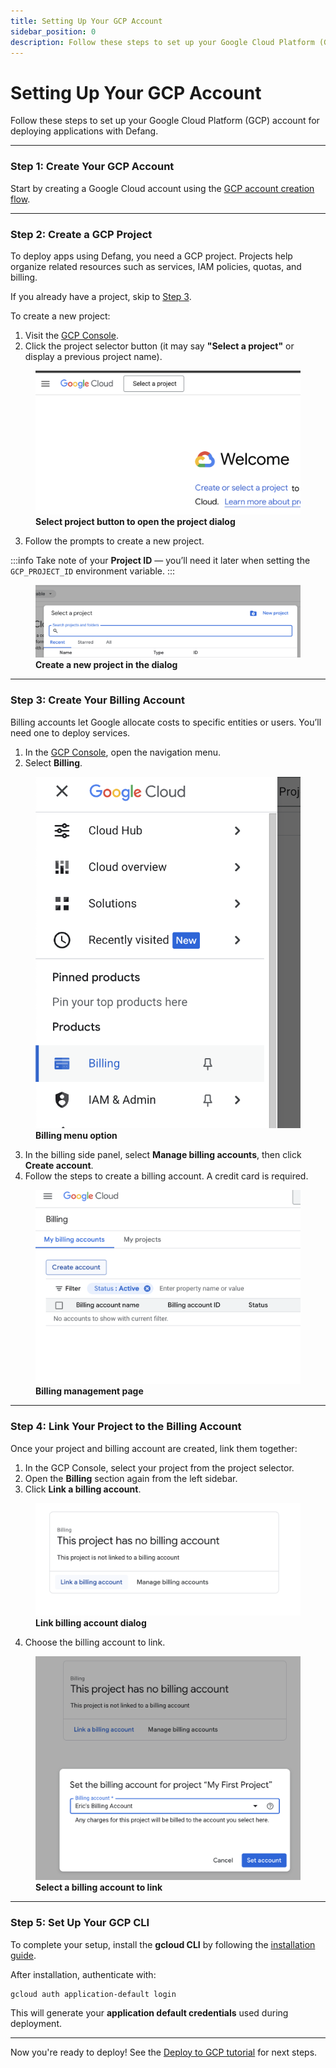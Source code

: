 ```yaml
---
title: Setting Up Your GCP Account
sidebar_position: 0
description: Follow these steps to set up your Google Cloud Platform (GCP) account for deploying applications with Defang.
---
```


# Setting Up Your GCP Account

 Follow these steps to set up your Google Cloud Platform (GCP) account for deploying applications with Defang.

---

### Step 1: Create Your GCP Account

Start by creating a Google Cloud account using the [GCP account creation flow](https://cloud.google.com/).

---

### Step 2: Create a GCP Project

To deploy apps using Defang, you need a GCP project. Projects help organize related resources such as services, IAM policies, quotas, and billing.

If you already have a project, skip to [Step 3](#step-3-create-your-billing-account).

To create a new project:

1. Visit the [GCP Console](https://console.cloud.google.com/).
2. Click the project selector button (it may say **"Select a project"** or display a previous project name).
<figure>
  <img src="/img/setting-up-your-gcp-account/select-project.png" alt="GCP console with the project select button highlighted" style={{ width: 300 }} />
  <figcaption><strong>Select project button to open the project dialog</strong></figcaption>
</figure>

3. Follow the prompts to create a new project.

:::info
Take note of your **Project ID** — you’ll need it later when setting the `GCP_PROJECT_ID` environment variable.
:::

<figure>
  <img src="/img/setting-up-your-gcp-account/new-project.png" alt="GCP project creation dialog" style={{ width: 300 }} />
  <figcaption><strong>Create a new project in the dialog</strong></figcaption>
</figure>

---

### Step 3: Create Your Billing Account

Billing accounts let Google allocate costs to specific entities or users. You’ll need one to deploy services.

1. In the [GCP Console](https://console.cloud.google.com/), open the navigation menu.
2. Select **Billing**.

<figure>
  <img src="/img/setting-up-your-gcp-account/billing-menu-option.png" alt="Billing option in GCP menu" style={{ width: 300 }} />
  <figcaption><strong>Billing menu option</strong></figcaption>
</figure>

3. In the billing side panel, select **Manage billing accounts**, then click **Create account**.
4. Follow the steps to create a billing account. A credit card is required.

<figure>
  <img src="/img/setting-up-your-gcp-account/create-billing-account.png" alt="Create billing account page" style={{ width: 300 }} />
  <figcaption><strong>Billing management page</strong></figcaption>
</figure>

---

### Step 4: Link Your Project to the Billing Account

Once your project and billing account are created, link them together:

1. In the GCP Console, select your project from the project selector.
2. Open the **Billing** section again from the left sidebar.
3. Click **Link a billing account**.

<figure>
  <img src="/img/setting-up-your-gcp-account/link-billing-account.png" alt="Link billing account dialog" style={{ width: 300 }} />
  <figcaption><strong>Link billing account dialog</strong></figcaption>
</figure>

4. Choose the billing account to link.

<figure>
  <img src="/img/setting-up-your-gcp-account/link-billing-select-account-dialog.png" alt="Billing account selection dialog" style={{ width: 300 }} />
  <figcaption><strong>Select a billing account to link</strong></figcaption>
</figure>

---

### Step 5: Set Up Your GCP CLI

To complete your setup, install the **gcloud CLI** by following the [installation guide](https://cloud.google.com/sdk/docs/install).

After installation, authenticate with:

```
gcloud auth application-default login
```

This will generate your **application default credentials** used during deployment.

---

Now you're ready to deploy! See the [Deploy to GCP tutorial](/docs/tutorials/deploy-to-gcp.mdx) for next steps.
